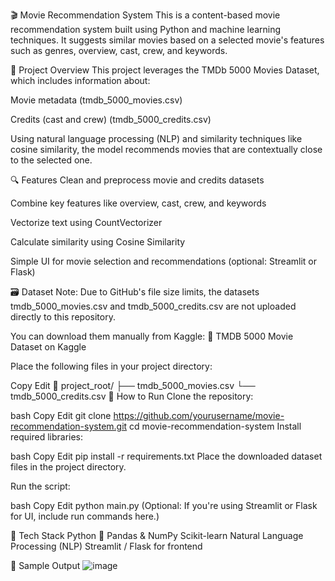 🎬 Movie Recommendation System
This is a content-based movie recommendation system built using Python and machine learning techniques. It suggests similar movies based on a selected movie's features such as genres, overview, cast, crew, and keywords.

📁 Project Overview
This project leverages the TMDb 5000 Movies Dataset, which includes information about:

Movie metadata (tmdb_5000_movies.csv)

Credits (cast and crew) (tmdb_5000_credits.csv)

Using natural language processing (NLP) and similarity techniques like cosine similarity, the model recommends movies that are contextually close to the selected one.

🔍 Features
Clean and preprocess movie and credits datasets

Combine key features like overview, cast, crew, and keywords

Vectorize text using CountVectorizer

Calculate similarity using Cosine Similarity

Simple UI for movie selection and recommendations (optional: Streamlit or Flask)

🗃 Dataset
Note:
Due to GitHub's file size limits, the datasets tmdb_5000_movies.csv and tmdb_5000_credits.csv are not uploaded directly to this repository.

You can download them manually from Kaggle:
🔗 TMDB 5000 Movie Dataset on Kaggle

Place the following files in your project directory:

Copy
Edit
📂 project_root/
├── tmdb_5000_movies.csv
└── tmdb_5000_credits.csv
🚀 How to Run
Clone the repository:

bash
Copy
Edit
git clone https://github.com/yourusername/movie-recommendation-system.git
cd movie-recommendation-system
Install required libraries:

bash
Copy
Edit
pip install -r requirements.txt
Place the downloaded dataset files in the project directory.

Run the script:

bash
Copy
Edit
python main.py
(Optional: If you're using Streamlit or Flask for UI, include run commands here.)

🧠 Tech Stack
Python 🐍
Pandas & NumPy
Scikit-learn
Natural Language Processing (NLP)
 Streamlit / Flask for frontend

📸 Sample Output
![image](https://github.com/user-attachments/assets/61e7e0e2-8106-4148-a4be-b55b24df8fbb)



